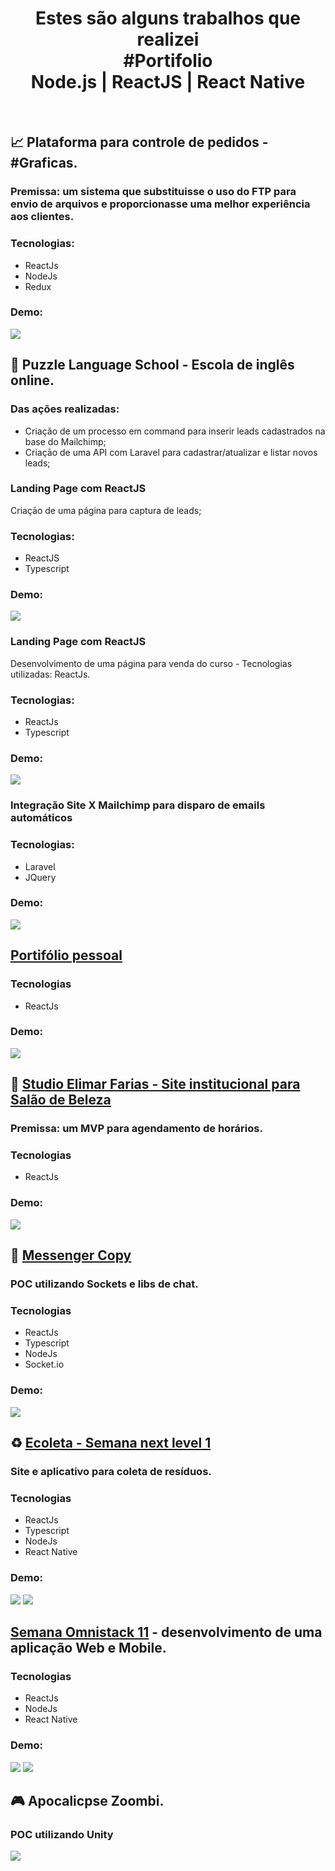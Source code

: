 <h1 align="center">Estes são alguns trabalhos que realizei<br />#Portifolio<br />Node.js | ReactJS | React Native</h1><br />

## 📈 Plataforma para controle de pedidos - #Graficas.
### Premissa: um sistema que substituisse o uso do FTP para envio de arquivos e proporcionasse uma melhor experiência aos clientes.
### Tecnologias:
- ReactJs
- NodeJs
- Redux<br />
### Demo:
![](demo-gigprint.gif)

## 🧩 Puzzle Language School - Escola de inglês online.
  ### Das ações realizadas:
  - Criação de um processo em command para inserir leads cadastrados na base do Mailchimp;
  - Criaçāo de uma API com Laravel para cadastrar/atualizar e listar novos leads;
  
  ### Landing Page com ReactJS
  Criaçāo de uma página para captura de leads;
  
  ### Tecnologias:
  - ReactJS
  - Typescript<br />
  ### Demo:
  ![](puzzlels-lp-captura-leads.gif)
  
  ### Landing Page com ReactJS
  Desenvolvimento de uma página para venda do curso - Tecnologias utilizadas: ReactJs.
  
  ### Tecnologias:
  - ReactJs
  - Typescript<br />
  ### Demo:
  ![](puzzlels-lp-matricula.gif)
  
  ### Integração Site X Mailchimp para disparo de emails automáticos
  ### Tecnologias:
  - Laravel
  - JQuery<br />
  ### Demo:
  ![](puzzlels-integracao-site.gif)

## <a target="_blank" href="https://guilhermesalviano.now.sh/">Portifólio pessoal</a>
### Tecnologias 
- ReactJs<br />
### Demo:
![](demo-portifolio.gif)

## 💈 <a target="_blank" href="https://studio-elimar-farias.now.sh/">Studio Elimar Farias - Site institucional para Salão de Beleza</a>
### Premissa: um MVP para agendamento de horários.
### Tecnologias 
- ReactJs<br />
### Demo:
![](demo-studio-elimar-farias.gif)

## 📝 <a target="_blank" href="https://github.com/Guibs1/mensseger-copy">Messenger Copy</a>
### POC utilizando Sockets e libs de chat.
### Tecnologias 
- ReactJs
- Typescript
- NodeJs
- Socket.io<br />
### Demo:
![](https://raw.githubusercontent.com/Guibs1/messenger-copy/master/messenger_copy.gif)

## ♻️ <a target="_blank" href="https://github.com/Guibs1/semana-next-level1">Ecoleta - Semana next level 1</a>
### Site e aplicativo para coleta de resíduos.
### Tecnologias 
- ReactJs
- Typescript
- NodeJs
- React Native<br />
### Demo:
![](https://github.com/Guibs1/ecoleta/raw/master/ecoleta-web.gif)
![](https://github.com/Guibs1/ecoleta/raw/master/ecoleta-app.gif)

## <a target="_blank" href="https://github.com/Guibs1/to-be-hero">Semana Omnistack 11</a> - desenvolvimento de uma aplicação Web e Mobile.
### Tecnologias 
- ReactJs
- NodeJs
- React Native<br />
### Demo:
![](https://github.com/Guibs1/to-be-hero/raw/master/to-be-hero-web.gif)
![](https://github.com/Guibs1/to-be-hero/raw/master/to-be-hero-app.gif)
<!-- Upload de arquivos - local e aws-s3 com nodejs - <a target="_blank" href="https://github.com/Guibs1/upload-files-nodejs-react">Ver</a>.-->

## 🎮  Apocalicpse Zoombi.
### POC utilizando Unity
![](Unity-2018.4.23f1-Personal-level1.gif)
